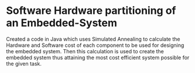 # Software Hardware partitioning of an Embedded-System

Created a code in Java which uses Simulated Annealing to calculate the Hardware and Software cost of each component to be used for designing the embedded system. Then this calculation is used to create the embedded system thus attaining the most cost efficient system possible for the given task.
